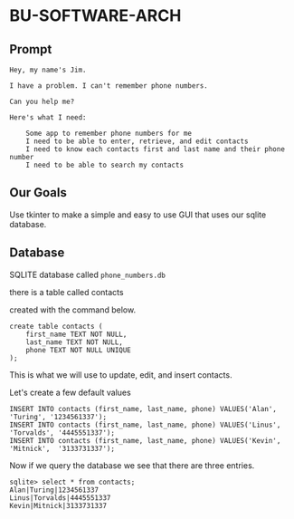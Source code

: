 # BU-SOFTWARE-ARCH

## Prompt

```
Hey, my name's Jim.

I have a problem. I can't remember phone numbers.

Can you help me?

Here's what I need:

    Some app to remember phone numbers for me
    I need to be able to enter, retrieve, and edit contacts
    I need to know each contacts first and last name and their phone number
    I need to be able to search my contacts
```

## Our Goals
Use tkinter to make a simple and easy to use GUI that uses our sqlite database.

## Database
SQLITE database called `phone_numbers.db`

there is a table called contacts

created with the command below.
```
create table contacts ( 
    first_name TEXT NOT NULL,
    last_name TEXT NOT NULL,
    phone TEXT NOT NULL UNIQUE
);

```
This is what we will use to update, edit, and insert contacts.

Let's create a few default values

```
INSERT INTO contacts (first_name, last_name, phone) VALUES('Alan', 'Turing', '1234561337');
INSERT INTO contacts (first_name, last_name, phone) VALUES('Linus', 'Torvalds', '4445551337');
INSERT INTO contacts (first_name, last_name, phone) VALUES('Kevin', 'Mitnick',  '3133731337');
```

Now if we query the database we see that there are three entries.

```
sqlite> select * from contacts;
Alan|Turing|1234561337
Linus|Torvalds|4445551337
Kevin|Mitnick|3133731337
```

